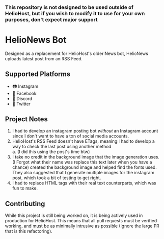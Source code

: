 ### This repository is not designed to be used outside of HelioHost, but if you wish to modify it to use for your own purposes, don't expect major support

# HelioNews Bot

Designed as a replacement for HelioHost's older News bot, HelioNews uploads latest post from an RSS Feed.

## Supported Platforms
- 📷 Instagram
- 👾 Facebook
- 💬 Discord
- 🐤 Twitter

## Project Notes

1. I had to develop an instagram posting bot *without* an Instagram account since I don't want to have a ton of social media accounts.
2. HelioHost's RSS Feed doesn't have ETags, meaning I had to develop a way to check the last post using another method  
  a. (I did this using the post's time btw)
3. I take no credit in the background image that the image generation uses. (I Forgot what their name was replace this text later when you have a chance) created the background image and helped find the fonts used. They also suggested that I generate multiple images for the instagram post, which took a bit of testing to get right.
4. I had to replace HTML tags with their real text counterparts, which was fun to make.

## Contributing
While this project is still being worked on, it is being actively used in production for HelioHost. This means that all pull requests must be verified working, and must be as minimally intrusive as possible (Ignore the large PR that is this refactoring).  
